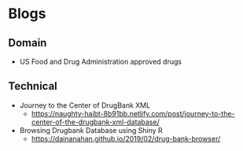 # Blogs
## Domain
- US Food and Drug Administration approved drugs
## Technical
- Journey to the Center of DrugBank XML
  - https://naughty-haibt-8b91bb.netlify.com/post/journey-to-the-center-of-the-drugbank-xml-database/
- Browsing Drugbank Database using Shiny R
  - https://dainanahan.github.io/2019/02/drug-bank-browser/
